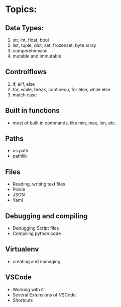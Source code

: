 # Topics:

## Data Types:
1. str, int, float, bool
2. list, tuple, dict, set, frozenset, byte array
3. comperehension 
4. mutable and immutable 


## Controlflows
1. if, elif, else
2. for, while, break, contineou, for else, while else
3. match case

## Built in functions
- most of built in commands, like min, max, len, etc.

## Paths
- os.path
- pathlib

## Files
- Reading, writing text files
- Pickle
- JSON
- Yaml

## Debugging and compiling
- Debugging Script files
- Compiling python code

## Virtualenv
- creating and managing


## VSCode
- Working with it
- Several Extensions of VSCode
- Shortcuts
